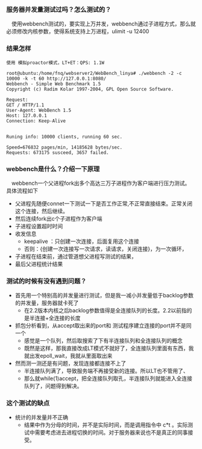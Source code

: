 ### 服务器并发量测试过吗？怎么测试的？
&emsp;使用webbench测试的，要实现上万并发，webbench通过子进程方式，那么就必须修改内核参数，使得系统支持上万进程，ulimit -u 12400

### 结果怎样
```shell script
使用 模拟proactor模式，LT+ET：QPS: 1.1W

root@ubuntu:/home/fnq/webserver2/WebBench_linya# ./webbench -2 -c 10000 -k -t 60 http://127.0.0.1:8080/
Webbench - Simple Web Benchmark 1.5
Copyright (c) Radim Kolar 1997-2004, GPL Open Source Software.

Request:
GET / HTTP/1.1
User-Agent: WebBench 1.5
Host: 127.0.0.1
Connection: Keep-Alive


Runing info: 10000 clients, running 60 sec.

Speed=676832 pages/min, 14185628 bytes/sec.
Requests: 673175 susceed, 3657 failed.

```


### webbench是什么？介绍一下原理
&emsp;webbench一个父进程fork出多个高达三万子进程作为客户端进行压力测试。<br>
具体流程如下<br>
- 父进程先随便connet一下测试一下是否工作正常,不正常直接结束。正常关闭这个连接，然后继续。
- 然后连续fork出c个子进程作为客户端
- 子进程设置超时时间
- 收发信息
    - keepalive ：只创建一次连接，后面复用这个连接
    - 否则：{创建一次连接写一次请求，读请求，关闭连接}，为一次循环，
- 子进程在结束前，通过管道想父进程写测试的结果，
- 最后父进程统计结果
### 测试的时候有没有遇到问题？
- 首先用一个特别高的并发量进行测试，但是我一减小并发量低于backlog参数的并发量，服务器就卡死了
    - 在2.2版本内核之后backlog参数值得是全连接队列的长度。2.2以前指的是半连接+全连接的长度
- 抓包分析看到，从accept取出来的port和 测试程序建立连接的port并不是同一个
    - 感觉是一个队列，然后取搜索了下有半连接队列和全连接队列的概念
    - 既然是这样，那我直接改成LT模式不就好了，全连接队列里面有东西，我就出发epoll_wait，我就从里面取出来
- 然而测一测还是有问题，发现连接都连接不上了
    - 半连接队列满了，导致服务端不再接受新的连接。所以LT也不管用了、
    - 那么就while(1)accept，把全连接队列取孔，半连接队列就能进入全连接队列了，问题得到解决。
### 这个测试的缺点
- 统计的并发量并不正确
    - 结果中作为分母的时间，并不是实际时间，而是调用指令中 c*t 。实际测试中需要考虑进去进程切换的时间。对于服务器来说也不是真正的同事接受。
    